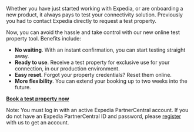 [//]: # (Title: Book a Test Property Instantly)
[//]: # (Date: 2018-01-15)
[//]: # (Category: partner tools)

Whether you have just started working with Expedia, or are onboarding a new product, it always pays to test your connectivity solution. Previously you had to contact Expedia directly to request a test property.

Now, you can avoid the hassle and take control with our new online test property tool. Benefits include:

* **No waiting**. With an instant confirmation, you can start testing straight away.
* **Ready to use**. Receive a test property for exclusive use for your connection, in our production environment.
* **Easy reset**. Forgot your property credentials?  Reset them online.
* **More flexibility**. You can extend your booking up to two weeks into the future.

[**Book a test property now**](https://expediaconnectivity.com/test-properties/)

Note: You must log in with an active Expedia PartnerCentral account. If you do not have an Expedia PartnerCentral ID and password, please [register](https://expediaconnectivity.com/apis/availability-rates-restrictions-booking-notification-retrieval-and-confirmation/expedia-quickconnect-avail-rates-api/guides.html) with us to get an account.